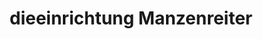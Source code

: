 ---
title: "dieeinrichtung Manzenreiter"
url: /freistadt/dieeinrichtung-manzenreiter/
shop: Einkaufszentrum
---